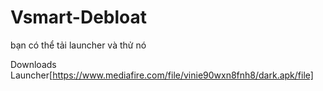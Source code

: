 # Vsmart-Debloat
bạn có thể tải launcher và thử nó 

Downloads Launcher[https://www.mediafire.com/file/vinie90wxn8fnh8/dark.apk/file]
